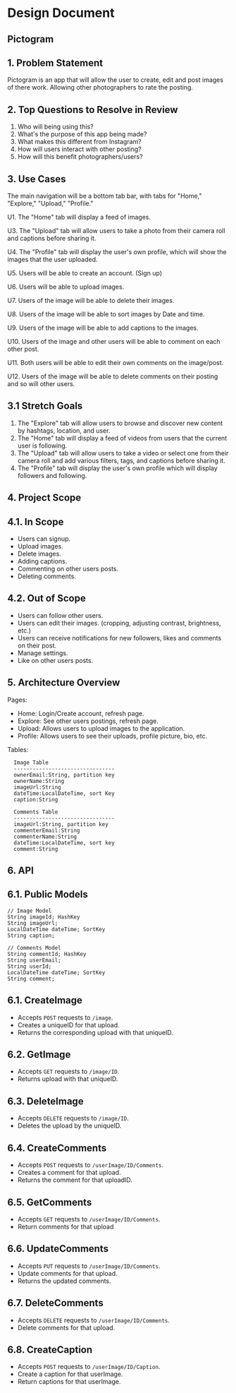 # Design Document

## Pictogram

## 1. Problem Statement
Pictogram is an app that will allow the user to create, edit and post images of there work. Allowing other photographers to 
rate the posting. 

## 2. Top Questions to Resolve in Review
1. Who will being using this?
2. What's the purpose of this app being made?
3. What makes this different from Instagram?
4. How will users interact with other posting?
5. How will this benefit photographers/users?

## 3. Use Cases
The main navigation will be a bottom tab bar, with tabs for "Home," "Explore," "Upload," "Profile."

U1. The "Home" tab will display a feed of images.

U3. The "Upload" tab will allow users to take a photo from their camera roll and  captions before sharing it.

U4. The "Profile" tab will display the user's own profile, which will show the images that the user uploaded.

U5. Users will be able to create an account. (Sign up)

U6. Users will be able to upload images.

U7. Users of the image will be able to delete their images.

U8. Users of the image will be able to sort images by Date and time.

U9. Users of the image will be able to add captions to the images.

U10. Users of the image and other users will be able to comment on each other post.

U11. Both users will be able to edit their own comments on the image/post.

U12. Users of the image will be able to delete comments on their posting and so will other users.

## 3.1 Stretch Goals
1. The "Explore" tab will allow users to browse and discover new content by hashtags, location, and user.
2. The "Home" tab will display a feed of videos from users that the current user is following.
3. The "Upload" tab will allow users to take a video or select one from their camera roll and add various filters, tags, and captions before sharing it.
4. The "Profile" tab will display the user's own profile which will display followers and following.

## 4. Project Scope
## 4.1. In Scope
* Users can signup.
* Upload images.
* Delete images.
* Adding captions.
* Commenting on other users posts.
* Deleting comments.


## 4.2. Out of Scope
* Users can follow other users.
* Users can edit their images. (cropping, adjusting contrast, brightness, etc.)
* Users can receive notifications for new followers, likes and comments on their post.
* Manage settings.
* Like on other users posts.

## 5. Architecture Overview
Pages:
* Home: Login/Create account, refresh page.
* Explore: See other users postings, refresh page.
* Upload: Allows users to upload images to the application.
* Profile: Allows users to see their uploads, profile picture, bio, etc.

Tables:
```
  Image Table
  --------------------------------
  ownerEmail:String, partition key
  ownerName:String
  imageUrl:String
  dateTime:LocalDateTime, sort Key
  caption:String
```
```
  Comments Table
  --------------------------------
  imageUrl:String, partition key
  commenterEmail:String
  commenterName:String
  dateTime:LocalDateTime, sort key
  comment:String
```
## 6. API
## 6.1. Public Models
```
// Image Model
String imageId; HashKey
String imageUrl;
LocalDateTime dateTime; SortKey
String caption;
```
``` 
// Comments Model
String commentId; HashKey
String userEmail; 
String userId;
LocalDateTime dateTime; SortKey
String comment;
```
## 6.1. CreateImage
* Accepts `POST` requests to `/image`.
* Creates a uniqueID for that upload.
* Returns the corresponding upload with that uniqueID.
## 6.2. GetImage
* Accepts `GET` requests to `/image/ID`.
* Returns upload with that uniqueID.
## 6.3. DeleteImage
* Accepts `DELETE` requests to `/image/ID`.
* Deletes the upload by the uniqueID.
## 6.4. CreateComments
* Accepts `POST` requests to `/userImage/ID/Comments`.
* Creates a comment for that upload.
* Returns the comment for that uploadID.
## 6.5. GetComments
* Accepts `GET` requests to `/userImage/ID/Comments`.
* Return comments for that upload
## 6.6. UpdateComments
* Accepts `PUT` requests to `/userImage/ID/Comments`.
* Update comments for that upload.
* Returns the updated comments.
## 6.7. DeleteComments
* Accepts `DELETE` requests to `/userImage/ID/Comments`.
* Delete comments for that upload.
## 6.8. CreateCaption
* Accepts `POST` requests to `/userImage/ID/Caption`.
* Create a caption for that userImage.
* Return captions for that userImage.


